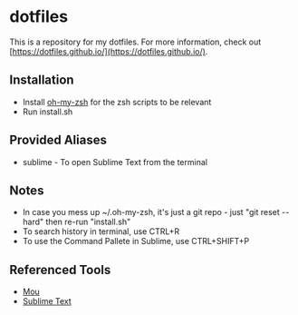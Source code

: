 dotfiles
===
This is a repository for my dotfiles. For more information, check out [https://dotfiles.github.io/](https://dotfiles.github.io/).


Installation
---
* Install [oh-my-zsh](https://github.com/robbyrussell/oh-my-zsh) for the zsh scripts to be relevant
* Run install.sh


Provided Aliases
---
* sublime - To open Sublime Text from the terminal


Notes
---
* In case you mess up ~/.oh-my-zsh, it's just a git repo - just "git reset --hard" then re-run "install.sh"
* To search history in terminal, use CTRL+R
* To use the Command Pallete in Sublime, use CTRL+SHIFT+P


Referenced Tools
---
* [Mou](http://25.io/mou/)
* [Sublime Text](http://www.sublimetext.com/)
